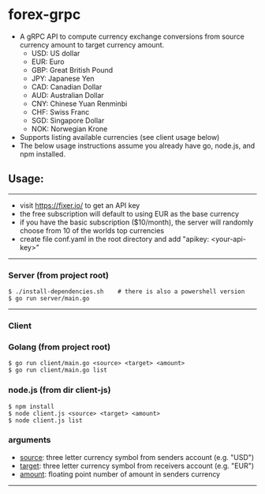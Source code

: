 # forex-grpc
* A gRPC API to compute currency exchange conversions from source currency amount to target currency amount.
    - USD: US dollar
    - EUR: Euro
    - GBP: Great British Pound
    - JPY: Japanese Yen
    - CAD: Canadian Dollar
    - AUD: Australian Dollar
    - CNY: Chinese Yuan Renminbi
    - CHF: Swiss Franc
    - SGD: Singapore Dollar
    - NOK: Norwegian Krone
* Supports listing available currencies (see client usage below)
* The below usage instructions assume you already have go, node.js, and npm installed.

## Usage:
---
* visit https://fixer.io/ to get an API key
* the free subscription will default to using EUR as the base currency
* if you have the basic subscription ($10/month), the server will randomly choose from 10 of the worlds top currencies
* create file conf.yaml in the root directory and add "apikey: \<your-api-key>"
---
### Server (from project root)
    $ ./install-dependencies.sh    # there is also a powershell version
    $ go run server/main.go
---
### Client
### Golang (from project root)
    $ go run client/main.go <source> <target> <amount>
    $ go run client/main.go list

### node.js (from dir client-js)
    $ npm install
    $ node client.js <source> <target> <amount>
    $ node client.js list

### arguments
* <span style="text-decoration: underline">source</span>: three letter currency symbol from senders account (e.g. "USD")
* <span style="text-decoration: underline">target</span>: three letter currency symbol from receivers account (e.g. "EUR")
* <span style="text-decoration: underline">amount</span>: floating point number of amount in senders currency
---
